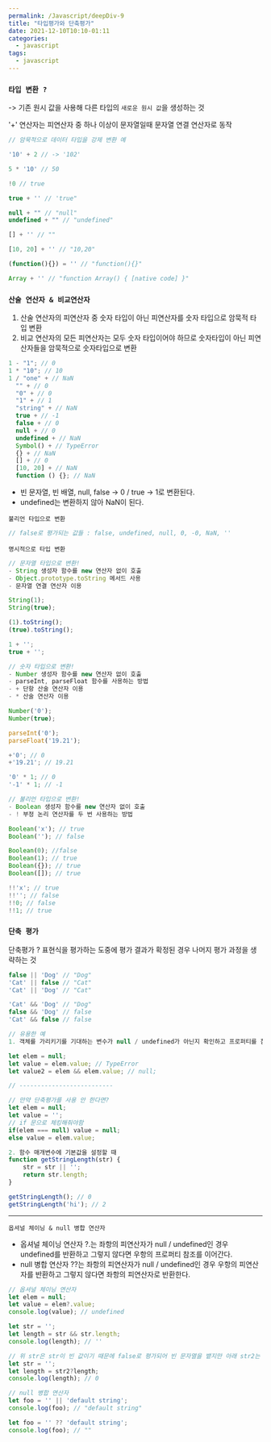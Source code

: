 ```yaml
---
permalink: /Javascript/deepDiv-9
title: "타입평가와 단축평가"
date: 2021-12-10T10:10-01:11
categories:
  - javascript
tags:
  - javascript
---
```


### `타입 변환 ?`

-> 기존 원시 값을 사용해 다른 타입의 `새로운 원시 값`을 생성하는 것

'+' 연산자는 피연산자 중 하나 이상이 문자열일때 문자열 연결 연산자로 동작

```javascript
// 암묵적으로 데이터 타입을 강제 변환 예

'10' + 2 // -> '102'

5 * '10' // 50

!0 // true

true + '' // 'true"

null + "" // "null"
undefined + "" // "undefined"

[] + '' // ""

[10, 20] + '' // "10,20"

(function(){}) = '' // "function(){}"

Array + '' // "function Array() { [native code] }"
```

### `산술 연산자 & 비교연산자`

1. 산술 연산자의 피연산자 중 숫자 타입이 아닌 피연산자를 숫자 타입으로 암묵적 타입 변환
2. 비교 연산자의 모든 피연산자는 모두 숫자 타입이어야 하므로 숫자타입이 아닌 피연산자들을 암묵적으로 숫자타입으로 변환

```jsx
1 - "1"; // 0
1 * "10"; // 10
1 / "one" + // NaN
  "" + // 0
  "0" + // 0
  "1" + // 1
  "string" + // NaN
  true + // -1
  false + // 0
  null + // 0
  undefined + // NaN
  Symbol() + // TypeError
  {} + // NaN
  [] + // 0
  [10, 20] + // NaN
  function () {}; // NaN
```

- 빈 문자열, 빈 배열, null, false -> 0 / true -> 1로 변환된다.
- undefined는 변환하지 않아 NaN이 된다.

`불리언 타입으로 변환`

```jsx
// false로 평가되는 값들 : false, undefined, null, 0, -0, NaN, ''
```

`명시적으로 타입 변환`

```jsx
// 문자열 타입으로 변환!
- String 생성자 함수를 new 연산자 없이 호출
- Object.prototype.toString 메서드 사용
- 문자열 연결 연산자 이용

String(1);
String(true);

(1).toString();
(true).toString();

1 + '';
true + '';

// 숫자 타입으로 변환!
- Number 생성자 함수를 new 연산자 없이 호출
- parseInt, parseFloat 함수를 사용하는 방법
- + 단항 산술 연산자 이용
- * 산술 연산자 이용

Number('0');
Number(true);

parseInt('0');
parseFloat('19.21');

+'0'; // 0
+'19.21'; // 19.21

'0' * 1; // 0
'-1' * 1; // -1

// 불리언 타입으로 변환!
- Boolean 생성자 함수를 new 연산자 없이 호출
- ! 부정 논리 연산자를 두 번 사용하는 방법

Boolean('x'); // true
Boolean(''); // false

Boolean(0); //false
Boolean(1); // true
Boolean({}); // true
Boolean([]); // true

!!'x'; // true
!!''; // false
!!0; // false
!!1; // true
```

### `단축 평가`

단축평가 ? 표현식을 평가하는 도중에 평가 결과가 확정된 경우 나머지 평가 과정을 생략하는 것

```jsx
false || 'Dog' // "Dog"
'Cat' || false // "Cat"
'Cat' || 'Dog' // "Cat"

'Cat' && 'Dog' // "Dog"
false && 'Dog' // false
'Cat' && false // false

// 유용한 예
1. 객체를 가리키기를 기대하는 변수가 null / undefined가 아닌지 확인하고 프로퍼티를 참조할 때

let elem = null;
let value = elem.value; // TypeError
let value2 = elem && elem.value; // null;

// --------------------------

// 만약 단축평가를 사용 안 한다면?
let elem = null;
let value = '';
// if 문으로 체킹해줘야함
if(elem === null) value = null;
else value = elem.value;

2. 함수 매개변수에 기본값을 설정할 때
function getStringLength(str) {
	str = str || '';
	return str.length;
}

getStringLength(); // 0
getStringLength('hi'); // 2
```

---

`옵셔널 체이닝 & null 병합 연산자`

- 옵셔널 체이닝 연산자 ?.는 좌항의 피연산자가 null / undefined인 경우 undefined를 반환하고 그렇지 않다면 우항의 프로퍼티 참조를 이어간다.
- null 병합 연산자 ??는 좌항의 피연산자가 null / undefined인 경우 우항의 피연산자를 반환하고 그렇지 않다면 좌항의 피연산자로 반환한다.

```javascript
// 옵셔널 체이닝 연산자
let elem = null;
let value = elem?.value;
console.log(value); // undefined

let str = '';
let length = str && str.length;
console.log(length); // ''

// 위 str은 str이 빈 값이기 때문에 false로 평가되어 빈 문자열을 뱉지만 아래 str2는 옵셔널 체이닝 연산자 사용으로 ''은 null/undefined이 아니기 때문에 우항의 프로퍼티 참조를 이어간다.
let str = '';
let length = str2?length;
console.log(length); // 0

// null 병합 연산자
let foo = '' || 'default string';
console.log(foo); // "default string"

let foo = '' ?? 'default string';
console.log(foo); // ""
```

